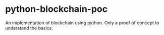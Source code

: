 # python-blockchain-poc
An implementation of blockchain using python. Only a proof of concept to understand the basics.
